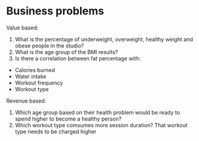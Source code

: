 # Business problems

Value based:
1. What is the percentage of underweight, overweight, healthy weight and obese people in the studio?
2. What is the age group of the BMI results?
3. Is there a correlation between fat percentage with:
- Calories burned
- Water intake
- Workout frequency
- Workout type

Revenue based:
1. Which age group based on their health problem would be ready to spend higher to become a healthy person?
2. Which workout type comsumes more session duration? That workout type needs to be charged higher

